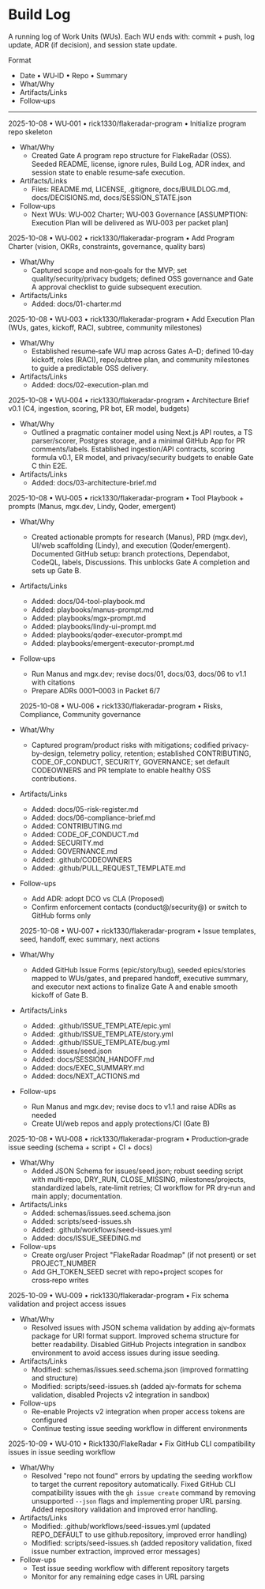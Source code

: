 # Build Log

A running log of Work Units (WUs). Each WU ends with: commit + push, log update, ADR (if decision), and session state update.

Format
- Date • WU‑ID • Repo • Summary  
- What/Why  
- Artifacts/Links  
- Follow‑ups

---

2025-10-08 • WU‑001 • rick1330/flakeradar-program • Initialize program repo skeleton
- What/Why
  - Created Gate A program repo structure for FlakeRadar (OSS). Seeded README, license, ignore rules, Build Log, ADR index, and session state to enable resume‑safe execution.
- Artifacts/Links
  - Files: README.md, LICENSE, .gitignore, docs/BUILDLOG.md, docs/DECISIONS.md, docs/SESSION_STATE.json
- Follow‑ups
  - Next WUs: WU‑002 Charter; WU‑003 Governance [ASSUMPTION: Execution Plan will be delivered as WU‑003 per packet plan]

2025-10-08 • WU‑002 • rick1330/flakeradar-program • Add Program Charter (vision, OKRs, constraints, governance, quality bars)
- What/Why
  - Captured scope and non‑goals for the MVP; set quality/security/privacy budgets; defined OSS governance and Gate A approval checklist to guide subsequent execution.
- Artifacts/Links
  - Added: docs/01-charter.md

2025-10-08 • WU‑003 • rick1330/flakeradar-program • Add Execution Plan (WUs, gates, kickoff, RACI, subtree, community milestones)
- What/Why
  - Established resume‑safe WU map across Gates A–D; defined 10‑day kickoff, roles (RACI), repo/subtree plan, and community milestones to guide a predictable OSS delivery.
- Artifacts/Links
  - Added: docs/02-execution-plan.md

2025-10-08 • WU‑004 • rick1330/flakeradar-program • Architecture Brief v0.1 (C4, ingestion, scoring, PR bot, ER model, budgets)
- What/Why
  - Outlined a pragmatic container model using Next.js API routes, a TS parser/scorer, Postgres storage, and a minimal GitHub App for PR comments/labels. Established ingestion/API contracts, scoring formula v0.1, ER model, and privacy/security budgets to enable Gate C thin E2E.
- Artifacts/Links
  - Added: docs/03-architecture-brief.md

2025-10-08 • WU‑005 • rick1330/flakeradar-program • Tool Playbook + prompts (Manus, mgx.dev, Lindy, Qoder, emergent)
- What/Why
  - Created actionable prompts for research (Manus), PRD (mgx.dev), UI/web scaffolding (Lindy), and execution (Qoder/emergent). Documented GitHub setup: branch protections, Dependabot, CodeQL, labels, Discussions. This unblocks Gate A completion and sets up Gate B.
- Artifacts/Links
  - Added: docs/04-tool-playbook.md
  - Added: playbooks/manus-prompt.md
  - Added: playbooks/mgx-prompt.md
  - Added: playbooks/lindy-ui-prompt.md
  - Added: playbooks/qoder-executor-prompt.md
  - Added: playbooks/emergent-executor-prompt.md
- Follow‑ups
  - Run Manus and mgx.dev; revise docs/01, docs/03, docs/06 to v1.1 with citations
  - Prepare ADRs 0001–0003 in Packet 6/7

  2025-10-08 • WU‑006 • rick1330/flakeradar-program • Risks, Compliance, Community governance
- What/Why
  - Captured program/product risks with mitigations; codified privacy-by-design, telemetry policy, retention; established CONTRIBUTING, CODE_OF_CONDUCT, SECURITY, GOVERNANCE; set default CODEOWNERS and PR template to enable healthy OSS contributions.
- Artifacts/Links
  - Added: docs/05-risk-register.md
  - Added: docs/06-compliance-brief.md
  - Added: CONTRIBUTING.md
  - Added: CODE_OF_CONDUCT.md
  - Added: SECURITY.md
  - Added: GOVERNANCE.md
  - Added: .github/CODEOWNERS
  - Added: .github/PULL_REQUEST_TEMPLATE.md
- Follow-ups
  - Add ADR: adopt DCO vs CLA (Proposed)
  - Confirm enforcement contacts (conduct@/security@) or switch to GitHub forms only

  2025-10-08 • WU‑007 • rick1330/flakeradar-program • Issue templates, seed, handoff, exec summary, next actions
- What/Why
  - Added GitHub Issue Forms (epic/story/bug), seeded epics/stories mapped to WUs/gates, and prepared handoff, executive summary, and executor next actions to finalize Gate A and enable smooth kickoff of Gate B.
- Artifacts/Links
  - Added: .github/ISSUE_TEMPLATE/epic.yml
  - Added: .github/ISSUE_TEMPLATE/story.yml
  - Added: .github/ISSUE_TEMPLATE/bug.yml
  - Added: issues/seed.json
  - Added: docs/SESSION_HANDOFF.md
  - Added: docs/EXEC_SUMMARY.md
  - Added: docs/NEXT_ACTIONS.md
- Follow-ups
  - Run Manus and mgx.dev; revise docs to v1.1 and raise ADRs as needed
  - Create UI/web repos and apply protections/CI (Gate B)

2025-10-08 • WU‑008 • rick1330/flakeradar-program • Production‑grade issue seeding (schema + script + CI + docs)
- What/Why
  - Added JSON Schema for issues/seed.json; robust seeding script with multi‑repo, DRY_RUN, CLOSE_MISSING, milestones/projects, standardized labels, rate‑limit retries; CI workflow for PR dry‑run and main apply; documentation.
- Artifacts/Links
  - Added: schemas/issues.seed.schema.json
  - Added: scripts/seed-issues.sh
  - Added: .github/workflows/seed-issues.yml
  - Added: docs/ISSUE_SEEDING.md
- Follow-ups
  - Create org/user Project "FlakeRadar Roadmap" (if not present) or set PROJECT_NUMBER
  - Add GH_TOKEN_SEED secret with repo+project scopes for cross‑repo writes

2025-10-09 • WU‑009 • rick1330/flakeradar-program • Fix schema validation and project access issues
- What/Why
  - Resolved issues with JSON schema validation by adding ajv-formats package for URI format support. Improved schema structure for better readability. Disabled GitHub Projects integration in sandbox environment to avoid access issues during issue seeding.
- Artifacts/Links
  - Modified: schemas/issues.seed.schema.json (improved formatting and structure)
  - Modified: scripts/seed-issues.sh (added ajv-formats for schema validation, disabled Projects v2 integration in sandbox)
- Follow-ups
  - Re-enable Projects v2 integration when proper access tokens are configured
  - Continue testing issue seeding workflow in different environments

2025-10-09 • WU‑010 • Rick1330/FlakeRadar • Fix GitHub CLI compatibility issues in issue seeding workflow
- What/Why
  - Resolved "repo not found" errors by updating the seeding workflow to target the current repository automatically. Fixed GitHub CLI compatibility issues with the `gh issue create` command by removing unsupported `--json` flags and implementing proper URL parsing. Added repository validation and improved error handling.
- Artifacts/Links
  - Modified: .github/workflows/seed-issues.yml (updated REPO_DEFAULT to use github.repository, improved error handling)
  - Modified: scripts/seed-issues.sh (added repository validation, fixed issue number extraction, improved error messages)
- Follow-ups
  - Test issue seeding workflow with different repository targets
  - Monitor for any remaining edge cases in URL parsing
